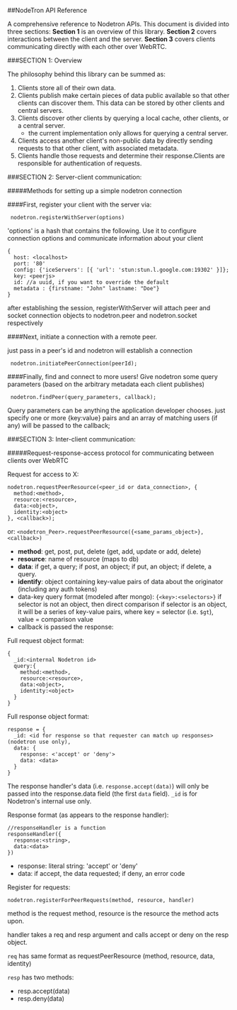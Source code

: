 ##NodeTron API Reference

A comprehensive reference to Nodetron APIs.  This document is divided into three sections: __Section 1__ is an overview of this library. __Section 2__ covers interactions between the client and the server.  __Section 3__ covers clients communicating directly with each other over WebRTC.

###SECTION 1: Overview

The philosophy behind this library can be summed as:

1. Clients store all of their own data.
2. Clients publish make certain pieces of data public available so that other clients can discover them. This data can be stored by other clients and central servers.
3. Clients discover other clients by querying a local cache, other clients, or a central server.
    * the current implementation only allows for querying a central server.
4. Clients access another client's non-public data by directly sending requests to that other client, with associated metadata.
5. Clients handle those requests and determine their response.Clients are responsible for authentication of requests.

###SECTION 2: Server-client communication:

#####Methods for setting up a simple nodetron connection

####First, register your client with the server via:

     nodetron.registerWithServer(options)

'options' is a hash that contains the following.   Use it to configure connection options and communicate information about your client

    {
      host: <localhost>
      port: '80'
      config: {'iceServers': [{ 'url': 'stun:stun.l.google.com:19302' }]};
      key: <peerjs>
      id: //a uuid, if you want to override the default
      metadata : {firstname: "John" lastname: "Doe"}
    }

after establishing the session, registerWithServer will attach peer and socket connection objects to nodetron.peer and nodetron.socket respectively

####Next, initiate a connection with a remote peer.

just pass in a peer's id and nodetron will establish a connection

     nodetron.initiatePeerConnection(peerId);

####Finally, find and connect to more users!
Give nodetron some query parameters (based on the arbitrary metadata each client publishes)

     nodetron.findPeer(query_parameters, callback);

Query parameters can be anything the application developer chooses.  just specify one or more {key:value} pairs and an array of matching users (if any) will be passed to the callback;


###SECTION 3: Inter-client communication:

#####Request-response-access protocol for communicating between clients over WebRTC

Request for access to X:

    nodetron.requestPeerResource(<peer_id or data_connection>, {
      method:<method>,
      resource:<resource>,
      data:<object>,
      identity:<object>
    }, <callback>);

or:
`<nodetron_Peer>.requestPeerResource({<same_params_object>}, <callback>)`

* __method__: get, post, put, delete (get, add, update or add, delete)
* __resource__: name of resource (maps to db)
* __data__: if get, a query; if post, an object; if put, an object; if delete, a query.
* __identify__: object containing key-value pairs of data about the originator (including any auth tokens)
* data-key query format (modeled after mongo): `{<key>:<selectors>}`
    if selector is not an object, then direct comparison
    if selector is an object, it will be a series of key-value pairs, where key = selector (i.e. `$gt`), value = comparison value
* callback is passed the response:

Full request object format:

    {
      _id:<internal Nodetron id>
      query:{
        method:<method>,
        resource:<resource>,
        data:<object>,
        identity:<object>
      }
    }


Full response object format:

    response = {
      _id: <id for response so that requester can match up responses> (nodetron use only),
      data: {
        response: <'accept' or 'deny'>
        data: <data>
      }
    }

The response handler's data (i.e. `response.accept(data)`) will only be passed into the response.data field (the first `data` field). `_id` is for Nodetron's internal use only.

Response format (as appears to the response handler):

    //responseHandler is a function
    responseHandler({
      response:<string>,
      data:<data>
    })

* response: literal string: 'accept' or 'deny'
* data: if accept, the data requested; if deny, an error code

Register for requests:

`nodetron.registerForPeerRequests(method, resource, handler)`

method is the request method, resource is the resource the method acts upon.

handler takes a req and resp argument and calls accept or deny on the resp object.

`req` has same format as requestPeerResource (method, resource, data, identity)

`resp` has two methods:
* resp.accept(data)
* resp.deny(data)
